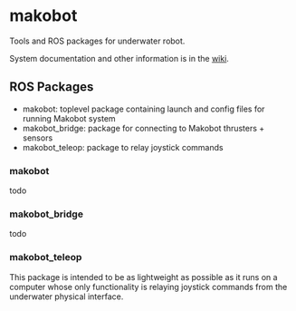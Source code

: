 # makobot

Tools and ROS packages for underwater robot.

System documentation and other information is in the [wiki](https://github.com/CogRob/makobot/wiki).


## ROS Packages

* makobot: toplevel package containing launch and config files for running Makobot system
* makobot_bridge: package for connecting to Makobot thrusters + sensors
* makobot_teleop: package to relay joystick commands 

### makobot

todo

### makobot_bridge

todo

### makobot_teleop

This package is intended to be as lightweight as possible as it runs on a computer whose only functionality is relaying joystick commands from the underwater physical interface.
